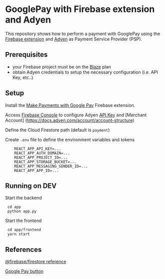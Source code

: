# GooglePay with Firebase extension and Adyen

This repository shows how to perform a payment with GooglePay using the [Firebase extension](https://github.com/google-pay/firebase-extension) 
and [Adyen](https://www.adyen.com/) as Payment Service Provider (PSP).

## Prerequisites

* your Firebase project must be on the [Blaze](https://firebase.google.com/pricing) plan
* obtain Adyen credentials to setup the necessary configuration (i.e. API Key, etc..)

## Setup

Install the [Make Payments with Google Pay](https://firebase.google.com/products/extensions/google-pay-make-payment) Firebase extension.

Access [Firebase Console](https://console.firebase.google.com/u/0/) to configure Adyen [API Key](https://docs.adyen.com/development-resources/api-credentials#generate-your-api-key) and 
[Merchant Account] (https://docs.adyen.com/account/account-structure)

Define the Cloud Firestore path (default is `payment`)

Create `.env` file to define the environment variables and tokens

```
    REACT_APP_API_KEY=...
    REACT_APP_AUTH_DOMAIN=...
    REACT_APP_PROJECT_ID=...
    REACT_APP_STORAGE_BUCKET=...
    REACT_APP_MESSAGING_SENDER_ID=...
    REACT_APP_APP_ID=...
```


## Running on DEV

Start the backend

```
 cd app
 python app.py
```
Start the frontend

```
 cd app/frontend
 yarn start
```

## References

[@firebase/firestore reference](https://firebase.google.com/docs/reference/js/firestore_.md#@firebase/firestore)

[Google Pay button](https://github.com/google-pay/google-pay-button)